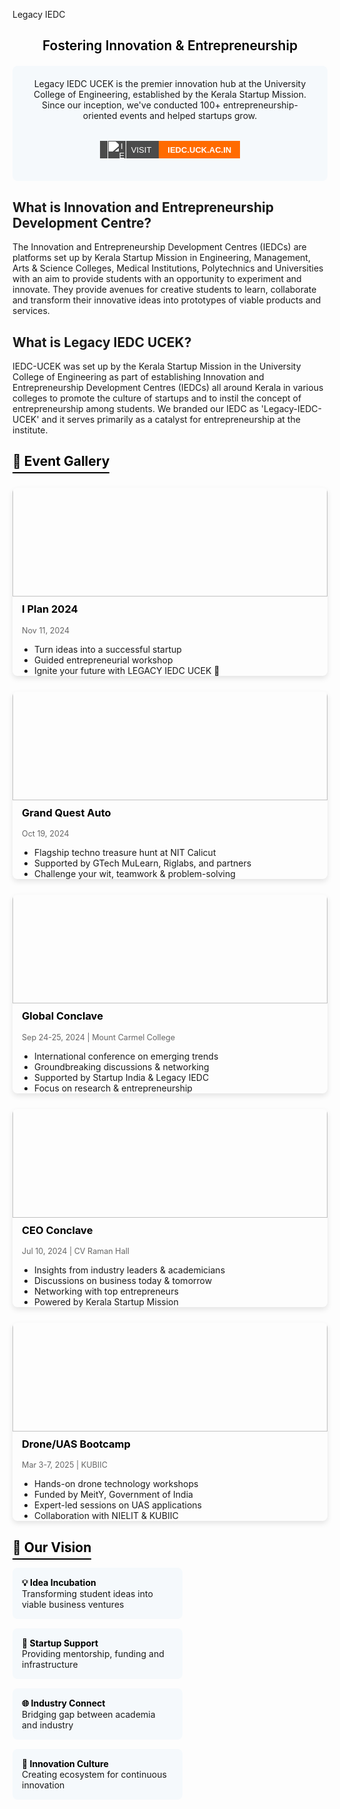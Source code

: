 Legacy IEDC

## <span style="color: black; font-weight: 600;text-align: center; display:block;">Fostering Innovation & Entrepreneurship</span>

<div style="background: #f5f9fc; padding: 20px; border-radius: 8px; margin: 20px 0; text-align: center; display:flex; flex-direction:column; align-items:center;">
Legacy IEDC UCEK is the premier innovation hub at the University College of Engineering, established by the Kerala Startup Mission. Since our inception, we've conducted 100+ entrepreneurship-oriented events and helped startups grow.

<a href="https://iedc.uck.ac.in/" style="text-decoration: none; font-family: sans-serif; margin:2rem 0 1rem 0;">
  <span style="display: inline-flex; height: 28px; overflow: hidden; font-size: 13px; font-weight: bold; text-transform: uppercase;">
    <span style="background-color: #4b4b4b; color: white; display: flex; align-items: center; padding: 0 12px; font-weight:500;">
    <img src='/logos/iedc.png' alt="IEDC Logo" style="height: 30px; margin-right: 8px; filter: brightness(0) invert(1);" />
      Visit
    </span>
    <span style="background-color:#FF6B00; color: white; display: flex; align-items: center; padding: 0 14px; font-weight:700;">
      iedc.uck.ac.in
    </span>
  </span>
</a>

</div>

## What is Innovation and Entrepreneurship Development Centre?

The Innovation and Entrepreneurship Development Centres (IEDCs) are platforms set up by Kerala Startup Mission in Engineering, Management, Arts & Science Colleges, Medical Institutions, Polytechnics and Universities with an aim to provide students with an opportunity to experiment and innovate. They provide avenues for creative students to learn, collaborate and transform their innovative ideas into prototypes of viable products and services.

## What is Legacy IEDC UCEK?

IEDC-UCEK was set up by the Kerala Startup Mission in the University College of Engineering as part of establishing Innovation and Entrepreneurship Development Centres (IEDCs) all around Kerala in various colleges to promote the culture of startups and to instil the concept of entrepreneurship among students. We branded our IEDC as 'Legacy-IEDC-UCEK' and it serves primarily as a catalyst for entrepreneurship at the institute.


## <span style="color: black; border-bottom: 2px solid black; padding-bottom: 5px;">🌟 Event Gallery</span>

<div style="display: grid; grid-template-columns: repeat(auto-fill, minmax(300px, 1fr)); gap: 25px; margin: 30px 0;">

<div style="border-radius: 8px; overflow: hidden; box-shadow: 0 4px 8px rgba(0,0,0,0.1);">
<img src="/clubs/iplan.jpeg" alt="I Plan 2024" style="width: 100%;margin:-26px 0px 10px 0px; height: 200px; object-fit: fill;">
<div style="padding:0px 15px;">
<h3 style="margin-top: 0; color: black;">I Plan 2024</h3>
<p style="color: #666; font-size: 0.9em;">Nov 11, 2024</p>
<ul style="padding-left: 20px; margin-bottom: 0;">
<li>Turn ideas into a successful startup</li>
<li>Guided entrepreneurial workshop</li>
<li>Ignite your future with LEGACY IEDC UCEK 🚀</li>
</ul>
</div>
</div>

<div style="border-radius: 8px; overflow: hidden; box-shadow: 0 4px 8px rgba(0,0,0,0.1);">
<img src="/clubs/gta-nit.jpeg" alt="Grand Quest Auto - NIT" style="width: 100%;margin:-26px 0px 10px 0px; height: 200px; object-fit: cover;">
<div style="padding:0px 15px;">
<h3 style="margin-top: 0; color: black;">Grand Quest Auto</h3>
<p style="color: #666; font-size: 0.9em;">Oct 19, 2024</p>
<ul style="padding-left: 20px; margin-bottom: 0;">
<li>Flagship techno treasure hunt at NIT Calicut</li>
<li>Supported by GTech MuLearn, Riglabs, and partners</li>
<li>Challenge your wit, teamwork & problem-solving</li>
</ul>
</div>
</div>

<div style="border-radius: 8px; overflow: hidden; box-shadow: 0 4px 8px rgba(0,0,0,0.1);">
<img src="/clubs/global-concave.png" alt="Global Conclave" style="width: 100%;margin:-26px 0px 10px 0px; height: 200px; object-fit: contain; object-position:50% 25px;">
<div style="padding:0px 15px;">
<h3 style="margin-top: 0; color: black;">Global Conclave</h3>
<p style="color: #666; font-size: 0.9em;">Sep 24-25, 2024 | Mount Carmel College</p>
<ul style="padding-left: 20px; margin-bottom: 0;">
<li>International conference on emerging trends</li>
<li>Groundbreaking discussions & networking</li>
<li>Supported by Startup India & Legacy IEDC</li>
<li>Focus on research & entrepreneurship</li>
</ul>
</div>
</div>

<div style="border-radius: 8px; overflow: hidden; box-shadow: 0 4px 8px rgba(0,0,0,0.1);">
<img src="/clubs/ceo-conclave.png" alt="CEO Conclave" style="width: 100%;margin:-26px 0px 10px 0px; height: 200px; object-fit: contain; object-position:50% 25px">
<div style="padding:0px 15px;">
<h3 style="margin-top: 0; color: black;">CEO Conclave</h3>
<p style="color: #666; font-size: 0.9em;">Jul 10, 2024 | CV Raman Hall</p>
<ul style="padding-left: 20px; margin-bottom: 0;">
<li>Insights from industry leaders & academicians</li>
<li>Discussions on business today & tomorrow</li>
<li>Networking with top entrepreneurs</li>
<li>Powered by Kerala Startup Mission</li>
</ul>
</div>
</div>

<div style="border-radius: 8px; overflow: hidden; box-shadow: 0 4px 8px rgba(0,0,0,0.1);">
<img src="/clubs/drone-bootcamp.png" alt="Drone Bootcamp" style="width: 100%;margin:-26px 0px 10px 0px; height: 200px; object-fit: contain; object-position:50% 1.55rem;">
<div style="padding:0px 15px;">
<h3 style="margin-top: 0; color: black;">Drone/UAS Bootcamp</h3>
<p style="color: #666; font-size: 0.9em;">Mar 3-7, 2025 | KUBIIC</p>
<ul style="padding-left: 20px; margin-bottom: 0;">
<li>Hands-on drone technology workshops</li>
<li>Funded by MeitY, Government of India</li>
<li>Expert-led sessions on UAS applications</li>
<li>Collaboration with NIELIT & KUBIIC</li>
</ul>
</div>
</div>

</div>

## <span style="color: black; border-bottom: 2px solid black; padding-bottom: 5px;">🔭 Our Vision</span>

<div style="display: flex; flex-wrap: wrap; justify-content: space-between; margin: 20px 0;">
<div style="width: 48%; background: #f5f9fc; padding: 15px; border-radius: 8px; margin-bottom: 15px;">
<strong style="color: black;">💡 Idea Incubation</strong><br>
Transforming student ideas into viable business ventures
</div>

<div style="width: 48%; background: #f5f9fc; padding: 15px; border-radius: 8px; margin-bottom: 15px;">
<strong style="color: black;">🚀 Startup Support</strong><br>
Providing mentorship, funding and infrastructure
</div>

<div style="width: 48%; background: #f5f9fc; padding: 15px; border-radius: 8px; margin-bottom: 15px;">
<strong style="color: black;">🌐 Industry Connect</strong><br>
Bridging gap between academia and industry
</div>

<div style="width: 48%; background: #f5f9fc; padding: 15px; border-radius: 8px; margin-bottom: 15px;">
<strong style="color: black;">🧠 Innovation Culture</strong><br>
Creating ecosystem for continuous innovation
</div>
</div>